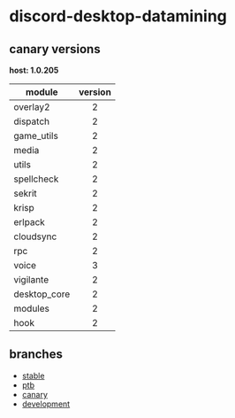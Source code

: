 # discord-desktop-datamining

## canary versions

**host: 1.0.205**

| module | version |
| ------ | :-----: |
| overlay2 | 2 |
| dispatch | 2 |
| game_utils | 2 |
| media | 2 |
| utils | 2 |
| spellcheck | 2 |
| sekrit | 2 |
| krisp | 2 |
| erlpack | 2 |
| cloudsync | 2 |
| rpc | 2 |
| voice | 3 |
| vigilante | 2 |
| desktop_core | 2 |
| modules | 2 |
| hook | 2 |

## branches

- [stable](https://github.com/OpenAsar/discord-desktop-datamining/tree/stable)
- [ptb](https://github.com/OpenAsar/discord-desktop-datamining/tree/ptb)
- [canary](https://github.com/OpenAsar/discord-desktop-datamining/tree/canary)
- [development](https://github.com/OpenAsar/discord-desktop-datamining/tree/development)